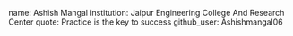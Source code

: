 name: Ashish Mangal
institution: Jaipur Engineering College And Research Center
quote: Practice is the key to success
github_user: Ashishmangal06
